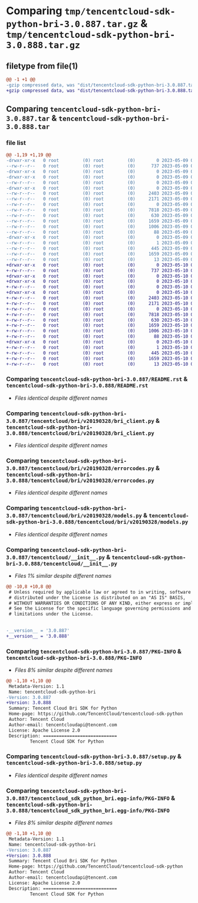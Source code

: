 # Comparing `tmp/tencentcloud-sdk-python-bri-3.0.887.tar.gz` & `tmp/tencentcloud-sdk-python-bri-3.0.888.tar.gz`

## filetype from file(1)

```diff
@@ -1 +1 @@
-gzip compressed data, was "dist/tencentcloud-sdk-python-bri-3.0.887.tar", last modified: Tue May  9 02:29:24 2023, max compression
+gzip compressed data, was "dist/tencentcloud-sdk-python-bri-3.0.888.tar", last modified: Wed May 10 01:51:02 2023, max compression
```

## Comparing `tencentcloud-sdk-python-bri-3.0.887.tar` & `tencentcloud-sdk-python-bri-3.0.888.tar`

### file list

```diff
@@ -1,19 +1,19 @@
-drwxr-xr-x   0 root         (0) root         (0)        0 2023-05-09 02:29:24.000000 tencentcloud-sdk-python-bri-3.0.887/
--rw-r--r--   0 root         (0) root         (0)      737 2023-05-09 02:29:24.000000 tencentcloud-sdk-python-bri-3.0.887/README.rst
-drwxr-xr-x   0 root         (0) root         (0)        0 2023-05-09 02:29:24.000000 tencentcloud-sdk-python-bri-3.0.887/tencentcloud/
-drwxr-xr-x   0 root         (0) root         (0)        0 2023-05-09 02:29:24.000000 tencentcloud-sdk-python-bri-3.0.887/tencentcloud/bri/
--rw-r--r--   0 root         (0) root         (0)        0 2023-05-09 02:29:24.000000 tencentcloud-sdk-python-bri-3.0.887/tencentcloud/bri/__init__.py
-drwxr-xr-x   0 root         (0) root         (0)        0 2023-05-09 02:29:24.000000 tencentcloud-sdk-python-bri-3.0.887/tencentcloud/bri/v20190328/
--rw-r--r--   0 root         (0) root         (0)     2403 2023-05-09 02:29:24.000000 tencentcloud-sdk-python-bri-3.0.887/tencentcloud/bri/v20190328/bri_client.py
--rw-r--r--   0 root         (0) root         (0)     2171 2023-05-09 02:29:24.000000 tencentcloud-sdk-python-bri-3.0.887/tencentcloud/bri/v20190328/errorcodes.py
--rw-r--r--   0 root         (0) root         (0)        0 2023-05-09 02:29:24.000000 tencentcloud-sdk-python-bri-3.0.887/tencentcloud/bri/v20190328/__init__.py
--rw-r--r--   0 root         (0) root         (0)     7818 2023-05-09 02:29:24.000000 tencentcloud-sdk-python-bri-3.0.887/tencentcloud/bri/v20190328/models.py
--rw-r--r--   0 root         (0) root         (0)      630 2023-05-09 02:29:24.000000 tencentcloud-sdk-python-bri-3.0.887/tencentcloud/__init__.py
--rw-r--r--   0 root         (0) root         (0)     1659 2023-05-09 02:29:24.000000 tencentcloud-sdk-python-bri-3.0.887/PKG-INFO
--rw-r--r--   0 root         (0) root         (0)     1006 2023-05-09 02:29:24.000000 tencentcloud-sdk-python-bri-3.0.887/setup.py
--rw-r--r--   0 root         (0) root         (0)       88 2023-05-09 02:29:24.000000 tencentcloud-sdk-python-bri-3.0.887/setup.cfg
-drwxr-xr-x   0 root         (0) root         (0)        0 2023-05-09 02:29:24.000000 tencentcloud-sdk-python-bri-3.0.887/tencentcloud_sdk_python_bri.egg-info/
--rw-r--r--   0 root         (0) root         (0)        1 2023-05-09 02:29:24.000000 tencentcloud-sdk-python-bri-3.0.887/tencentcloud_sdk_python_bri.egg-info/dependency_links.txt
--rw-r--r--   0 root         (0) root         (0)      445 2023-05-09 02:29:24.000000 tencentcloud-sdk-python-bri-3.0.887/tencentcloud_sdk_python_bri.egg-info/SOURCES.txt
--rw-r--r--   0 root         (0) root         (0)     1659 2023-05-09 02:29:24.000000 tencentcloud-sdk-python-bri-3.0.887/tencentcloud_sdk_python_bri.egg-info/PKG-INFO
--rw-r--r--   0 root         (0) root         (0)       13 2023-05-09 02:29:24.000000 tencentcloud-sdk-python-bri-3.0.887/tencentcloud_sdk_python_bri.egg-info/top_level.txt
+drwxr-xr-x   0 root         (0) root         (0)        0 2023-05-10 01:51:02.000000 tencentcloud-sdk-python-bri-3.0.888/
+-rw-r--r--   0 root         (0) root         (0)      737 2023-05-10 01:51:02.000000 tencentcloud-sdk-python-bri-3.0.888/README.rst
+drwxr-xr-x   0 root         (0) root         (0)        0 2023-05-10 01:51:02.000000 tencentcloud-sdk-python-bri-3.0.888/tencentcloud/
+drwxr-xr-x   0 root         (0) root         (0)        0 2023-05-10 01:51:02.000000 tencentcloud-sdk-python-bri-3.0.888/tencentcloud/bri/
+-rw-r--r--   0 root         (0) root         (0)        0 2023-05-10 01:51:02.000000 tencentcloud-sdk-python-bri-3.0.888/tencentcloud/bri/__init__.py
+drwxr-xr-x   0 root         (0) root         (0)        0 2023-05-10 01:51:02.000000 tencentcloud-sdk-python-bri-3.0.888/tencentcloud/bri/v20190328/
+-rw-r--r--   0 root         (0) root         (0)     2403 2023-05-10 01:51:02.000000 tencentcloud-sdk-python-bri-3.0.888/tencentcloud/bri/v20190328/bri_client.py
+-rw-r--r--   0 root         (0) root         (0)     2171 2023-05-10 01:51:02.000000 tencentcloud-sdk-python-bri-3.0.888/tencentcloud/bri/v20190328/errorcodes.py
+-rw-r--r--   0 root         (0) root         (0)        0 2023-05-10 01:51:02.000000 tencentcloud-sdk-python-bri-3.0.888/tencentcloud/bri/v20190328/__init__.py
+-rw-r--r--   0 root         (0) root         (0)     7818 2023-05-10 01:51:02.000000 tencentcloud-sdk-python-bri-3.0.888/tencentcloud/bri/v20190328/models.py
+-rw-r--r--   0 root         (0) root         (0)      630 2023-05-10 01:51:02.000000 tencentcloud-sdk-python-bri-3.0.888/tencentcloud/__init__.py
+-rw-r--r--   0 root         (0) root         (0)     1659 2023-05-10 01:51:02.000000 tencentcloud-sdk-python-bri-3.0.888/PKG-INFO
+-rw-r--r--   0 root         (0) root         (0)     1006 2023-05-10 01:51:02.000000 tencentcloud-sdk-python-bri-3.0.888/setup.py
+-rw-r--r--   0 root         (0) root         (0)       88 2023-05-10 01:51:02.000000 tencentcloud-sdk-python-bri-3.0.888/setup.cfg
+drwxr-xr-x   0 root         (0) root         (0)        0 2023-05-10 01:51:02.000000 tencentcloud-sdk-python-bri-3.0.888/tencentcloud_sdk_python_bri.egg-info/
+-rw-r--r--   0 root         (0) root         (0)        1 2023-05-10 01:51:02.000000 tencentcloud-sdk-python-bri-3.0.888/tencentcloud_sdk_python_bri.egg-info/dependency_links.txt
+-rw-r--r--   0 root         (0) root         (0)      445 2023-05-10 01:51:02.000000 tencentcloud-sdk-python-bri-3.0.888/tencentcloud_sdk_python_bri.egg-info/SOURCES.txt
+-rw-r--r--   0 root         (0) root         (0)     1659 2023-05-10 01:51:02.000000 tencentcloud-sdk-python-bri-3.0.888/tencentcloud_sdk_python_bri.egg-info/PKG-INFO
+-rw-r--r--   0 root         (0) root         (0)       13 2023-05-10 01:51:02.000000 tencentcloud-sdk-python-bri-3.0.888/tencentcloud_sdk_python_bri.egg-info/top_level.txt
```

### Comparing `tencentcloud-sdk-python-bri-3.0.887/README.rst` & `tencentcloud-sdk-python-bri-3.0.888/README.rst`

 * *Files identical despite different names*

### Comparing `tencentcloud-sdk-python-bri-3.0.887/tencentcloud/bri/v20190328/bri_client.py` & `tencentcloud-sdk-python-bri-3.0.888/tencentcloud/bri/v20190328/bri_client.py`

 * *Files identical despite different names*

### Comparing `tencentcloud-sdk-python-bri-3.0.887/tencentcloud/bri/v20190328/errorcodes.py` & `tencentcloud-sdk-python-bri-3.0.888/tencentcloud/bri/v20190328/errorcodes.py`

 * *Files identical despite different names*

### Comparing `tencentcloud-sdk-python-bri-3.0.887/tencentcloud/bri/v20190328/models.py` & `tencentcloud-sdk-python-bri-3.0.888/tencentcloud/bri/v20190328/models.py`

 * *Files identical despite different names*

### Comparing `tencentcloud-sdk-python-bri-3.0.887/tencentcloud/__init__.py` & `tencentcloud-sdk-python-bri-3.0.888/tencentcloud/__init__.py`

 * *Files 1% similar despite different names*

```diff
@@ -10,8 +10,8 @@
 # Unless required by applicable law or agreed to in writing, software
 # distributed under the License is distributed on an "AS IS" BASIS,
 # WITHOUT WARRANTIES OR CONDITIONS OF ANY KIND, either express or implied.
 # See the License for the specific language governing permissions and
 # limitations under the License.
 
 
-__version__ = '3.0.887'
+__version__ = '3.0.888'
```

### Comparing `tencentcloud-sdk-python-bri-3.0.887/PKG-INFO` & `tencentcloud-sdk-python-bri-3.0.888/PKG-INFO`

 * *Files 8% similar despite different names*

```diff
@@ -1,10 +1,10 @@
 Metadata-Version: 1.1
 Name: tencentcloud-sdk-python-bri
-Version: 3.0.887
+Version: 3.0.888
 Summary: Tencent Cloud Bri SDK for Python
 Home-page: https://github.com/TencentCloud/tencentcloud-sdk-python
 Author: Tencent Cloud
 Author-email: tencentcloudapi@tencent.com
 License: Apache License 2.0
 Description: ============================
         Tencent Cloud SDK for Python
```

### Comparing `tencentcloud-sdk-python-bri-3.0.887/setup.py` & `tencentcloud-sdk-python-bri-3.0.888/setup.py`

 * *Files identical despite different names*

### Comparing `tencentcloud-sdk-python-bri-3.0.887/tencentcloud_sdk_python_bri.egg-info/PKG-INFO` & `tencentcloud-sdk-python-bri-3.0.888/tencentcloud_sdk_python_bri.egg-info/PKG-INFO`

 * *Files 8% similar despite different names*

```diff
@@ -1,10 +1,10 @@
 Metadata-Version: 1.1
 Name: tencentcloud-sdk-python-bri
-Version: 3.0.887
+Version: 3.0.888
 Summary: Tencent Cloud Bri SDK for Python
 Home-page: https://github.com/TencentCloud/tencentcloud-sdk-python
 Author: Tencent Cloud
 Author-email: tencentcloudapi@tencent.com
 License: Apache License 2.0
 Description: ============================
         Tencent Cloud SDK for Python
```

